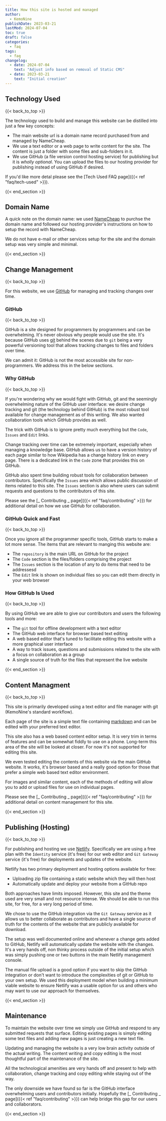 ```yaml
---
title: How this site is hosted and managed
author: 
  - KemoNine
publishDate: 2023-03-21
lastMod: 2024-07-04
toc: true
draft: false
categories:
  - faq
tags:
  - faq
changelog:
  - date: 2024-07-04
    text: "Adjust info based on removal of Static CMS"
  - date: 2023-03-21
    text: "Initial creation"
---
```

## Technology Used
{{< back_to_top >}}

The technology used to build and manage this website can be distilled into just a few key concepts:

- The main website url is a domain name record purchased from and managed by NameCheap.
- We use a text editor or a web page to write content for the site. The content is just a folder with some files and sub-folders in it.
- We use GitHub (a file version control hosting service) for publishing but it is *wholly optional*. You can upload the files to our hosting provider for publishing instead of using GitHub if desired.

If you'd like more detal please see the [Tech Used FAQ page]({{< ref "faq/tech-used" >}}).

{{< end_section >}}

## Domain Name

A quick note on the domain name: we used [NameCheap](https://namecheap.com) to purchse the domain name and followed our hosting provider's instructions on how to setup the record with NameCheap.

We do not have e-mail or other services setup for the site and the domain setup was very simple and minimal.

{{< end_section >}}

## Change Management
{{< back_to_top >}}

For this website, we use [GitHub](https://github.com) for managing and tracking changes over time.

### GitHub
{{< back_to_top >}}

GitHub is a site designed for programmers by programmers and can be overwhelming. It's never obvious why people would use the site. It's because GitHub uses [git](https://git-scm.com/) behind the scenes due to `git` being a very powerful versioning tool that allows tracking changes to files and folders over time.

We can admit it: GitHub is not the most accessible site for non-programmers. We address this in the below sections.

### Why GitHub
{{< back_to_top >}}

If you're wondering why we would fight with GitHub, git and the seemingly overwhelming nature of the GitHub user interface: we desire change tracking and git (the technology behind GitHub) is the most robust tool available for change management as of this writing. We also wanted collaboration tools which GitHub provides as well.

The trick with GitHub is to ignore pretty much everything but the `Code`, `Issues` and `Edit` links.

Change tracking over time can be extremely important, especially when managing a knowledge base. GitHub allows us to have a version history of each page similar to how Wikipedia has a change history link on every page. There is a dedicated link in the `Code` zone that provides this on GitHub.

GitHub also spent time building robust tools for collaboration between contributors. Specifically the `Issues` area which allows public discussion of items related to this site. The `Issues` section is also where users can submit requests and questions to the contributors of this site.

Please see the [_ Contributing _ page]({{< ref "faq/contributing" >}}) for additional detail on how we use GitHub for collaboration.

### GitHub Quick and Fast
{{< back_to_top >}}

Once you ignore all the programmer specific tools, GitHub starts to make a lot more sense. The items that are relevant to manging this website are:

- The `repository` is the main URL on GitHub for the project
- The `Code` section is the files/folders comprising the project
- The `Issues` section is the location of any to do items that need to be addressesd
- The `Edit` link is shown on individual files so you can edit them directly in your web browser

### How GitHub Is Used
{{< back_to_top >}}

By using GitHub we are able to give our contributors and users the following tools and more:

- The `git` tool for offline development with a text editor
- The GitHub web interface for browser based text editing
- A web based editor that's tuned to facilitate editing this website with a more graphical user interface
- A way to track issues, questions and submissions related to the site with a focus on collaboration as a group
- A single source of truth for the files that represent the live website

{{< end_section >}}

## Content Managment
{{< back_to_top >}}

This site is primarily developed using a text editor and file manager with git (KemoNine's standard workflow).

Each page of the site is a simple text file containing [markdown](https://en.wikipedia.org/wiki/Markdown) and can be edited with your preferred text editor.

This site also has a web based content editor setup. It is very trim in terms of features and can be somewhat fiddly to use on a phone. Long-term this area of the site will be looked at closer. For now it's not supported for editing this site.

We even tested editing the contents of this website via the main GitHub website. It works, it's browser based and a really good option for those that prefer a simple web based text editor environment.

For images and similar content, each of the methods of editing will allow you to add or upload files for use on individual pages.

Please see the [_ Contributing _ page]({{< ref "faq/contributing" >}}) for additional detail on content management for this site.

{{< end_section >}}

## Publishing (Hosting)
{{< back_to_top >}}

For publishing and hosting we use [Netlify](https://netlify.com). Specifically we are using a free plan with the `Identity` service (it's free) for our web editor and `Git Gateway` service (it's free) for deployments and updates of the website.

Netlify has two primary deployment and hosting options available for free:

- Uploading zip file containing a static website which they will then host
- Automatically update and deploy your website from a GitHub repo

Both approaches have limits imposed. However, this site and the theme used are very small and not resource intense. We should be able to run this site, for free, for a very long period of time.

We chose to use the GitHub integration via the `Git Gateway` service as it allows us to better collaborate as contributors and have a single source of truth for the contents of the website that are publicly available for download.

The setup was well documented online and whenever a change gets added to GitHub, Netlify will automatically update the website with the changes. It's a very hands off, non thinky process outside of the initial setup which was simply pushing one or two buttons in the main Netlify management console.

The manual file upload is a good option if you want to skip the GitHub integration or don't want to introduce the complexities of git or GitHub to your own setup. We used this deployment model when building a minimum viable website to ensure Netlify was a usable option for us and others who may want to use our approach for themselves.

{{< end_section >}}

## Maintenance

To maintain the website over time we simply use GitHub and respond to any submitted requests that surface. Editing existing pages is simply editing some text files and adding new pages is just creating a new text file.

Updating and managing the website is a very low brain activity outside of the actual writing. The content writing and copy editing is the most thoughtful part of the maintenance of the site.

All the technological amenities are very hands off and present to help with collaboration, change tracking and copy editing while staying out of the way.

The only downside we have found so far is the GitHub interface overwhelming users and contributors initially. Hopefully the [_ Contributing _ page]({{< ref "faq/contributing" >}}) can help bridge this gap for our users and collaborators.

{{< end_section >}}
